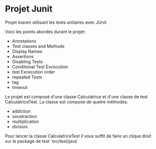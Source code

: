 # Projet Junit

Projet maven utilisant les tests unitaires avec JUnit

Voici les points abordés durant le projet:
- Annotations
- Test classes and Methods
- Display Names
- Assertions
- Disabling Tests
- Conditional Test Excecution
- test Excecution order
- repeated Tests
- tag
- timeout

Le projet est composé d'une classe Calculatrice et d'une classe de test CalculatriceTest.
La classe est composé de quetre méthodes: 
- addiction
- soustraction
- multiplication
- division

Pour lancer la classe CalculatriceTest il vous suffit de faire un clique droit sur le package de test 'src/test/java' 
